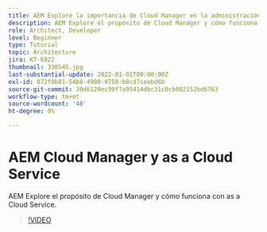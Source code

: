 ```yaml
---
title: AEM Explore la importancia de Cloud Manager en la administración de la
description: AEM Explore el propósito de Cloud Manager y cómo funciona con as a Cloud Service.
role: Architect, Developer
level: Beginner
type: Tutorial
topic: Architecture
jira: KT-6922
thumbnail: 330545.jpg
last-substantial-update: 2022-01-01T00:00:00Z
exl-id: 072f8b81-54b8-4980-9758-b8cd7ceebd6b
source-git-commit: 30d6120ec99f7a95414dbc31c0cb002152bd6763
workflow-type: tm+mt
source-wordcount: '48'
ht-degree: 0%

---
```


# AEM Cloud Manager y as a Cloud Service

AEM Explore el propósito de Cloud Manager y cómo funciona con as a Cloud Service.

>[!VIDEO](https://video.tv.adobe.com/v/330545?quality=12&learn=on)
